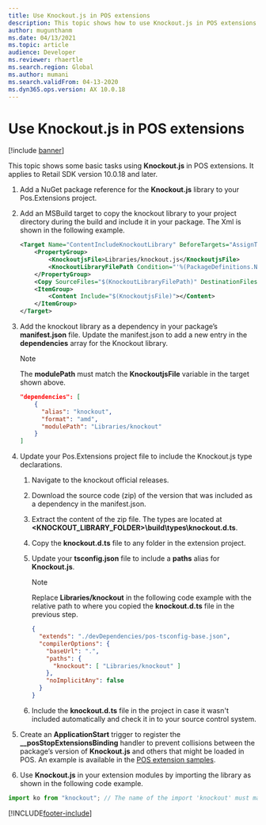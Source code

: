 ```yaml
---
title: Use Knockout.js in POS extensions
description: This topic shows how to use Knockout.js in POS extensions.
author: mugunthanm
ms.date: 04/13/2021
ms.topic: article
audience: Developer
ms.reviewer: rhaertle
ms.search.region: Global
ms.author: mumani
ms.search.validFrom: 04-13-2020
ms.dyn365.ops.version: AX 10.0.18
---
```


# Use Knockout.js in POS extensions

[!include [banner](../../../includes/banner.md)]

This topic shows some basic tasks using **Knockout.js** in POS extensions. It applies to Retail SDK version 10.0.18 and later.

1. Add a NuGet package reference for the **Knockout.js** library to your Pos.Extensions project.
2. Add an MSBuild target to copy the knockout library to your project directory during the build and include it in your package. The Xml is shown in the following example.

    ```XML
    <Target Name="ContentIncludeKnockoutLibrary" BeforeTargets="AssignTargetPaths" DependsOnTargets="RunResolvePackageDependencies">
        <PropertyGroup>
            <KnockoutjsFile>Libraries/knockout.js</KnockoutjsFile>
            <KnockoutLibraryFilePath Condition="'%(PackageDefinitions.Name)' == 'knockoutjs'">%(PackageDefinitions.ResolvedPath)\Content\Scripts\knockout-%(PackageDefinitions.Version).js</KnockoutLibraryFilePath>
        </PropertyGroup>
        <Copy SourceFiles="$(KnockoutLibraryFilePath)" DestinationFiles="$(KnockoutjsFile)" SkipUnchangedFiles="true" /> <!-- Necessary for CPOS -->
        <ItemGroup>
            <Content Include="$(KnockoutjsFile)"></Content>
        </ItemGroup>
    </Target>
    ```

3. Add the knockout library as a dependency in your package’s **manifest.json** file. Update the manifest.json to add a new entry in the **dependencies** array for the Knockout library.

    > [!NOTE]
    > The **modulePath** must match the **KnockoutjsFile** variable in the target shown above.

    ```JSON
    "dependencies": [
        {
          "alias": "knockout",
          "format": "amd",
          "modulePath": "Libraries/knockout"
        }
    ]
    ```

4. Update your Pos.Extensions project file to include the Knockout.js type declarations.

    1. Navigate to the knockout official releases.
    2. Download the source code (zip) of the version that was included as a dependency in the manifest.json.
    3. Extract the content of the zip file. The types are located at **<KNOCKOUT_LIBRARY_FOLDER>\build\types\knockout.d.ts**.
    4. Copy the **knockout.d.ts** file to any folder in the extension project.
    5. Update your **tsconfig.json** file to include a **paths** alias for **Knockout.js**.

        > [!NOTE]
        > Replace **Libraries/knockout** in the following code example with the relative path to where you copied the **knockout.d.ts** file in the previous step.

        ```JSON
        {
          "extends": "./devDependencies/pos-tsconfig-base.json",
          "compilerOptions": {
            "baseUrl": ".",
            "paths": {
              "knockout": [ "Libraries/knockout" ]
            },
            "noImplicitAny": false
          }
        }
        ```

    6. Include the **knockout.d.ts** file in the project in case it wasn't included automatically and check it in to your source control system.

5. Create an **ApplicationStart** trigger to register the **__posStopExtensionsBinding** handler to prevent collisions between the package’s version of **Knockout.js** and others that might be loaded in POS. An example is available in the [POS extension samples](https://github.com/microsoft/Dynamics365Commerce.InStore/tree/release/9.28/src/PosSample/Pos.Extension).

6. Use **Knockout.js** in your extension modules by importing the library as shown in the following code example.

```TypeScript
import ko from "knockout"; // The name of the import 'knockout' must match the one in the tsconfig and manifest file.
```

[!INCLUDE[footer-include](../../../includes/footer-banner.md)]
